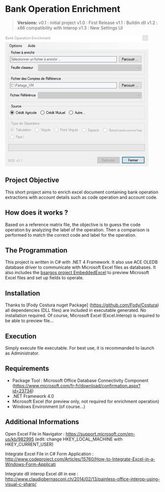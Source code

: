 Bank Operation Enrichment
===================

> **Versions:**
> v0.1 : initial project
> v1.0 : First Release
> v1.1 : Buildin dll
> v1.2 : x86 compatibility with Interop
> v1.3 : New Settings UI

![](capture.PNG?raw=true)

Project Objective
-------------
This short project aims to enrich excel document containing bank operation extractions with account details such as code operation and account code.

How does it works ?
-------------
Based on a reference matrix file, the objective is to guess the code operation by analyzing the label of the operation. 
Then a comparison is performed to match the correct code and label for the operation.

The Programmation
-------------
This project is written in C# with .NET 4 Framework. It also use ACE OLEDB database driver to communicate with Microsoft Excel files as databases. It also includes the [bsargos project EmbeddedExcel](http://www.codeproject.com/Articles/15760/How-to-Integrate-Excel-in-a-Windows-Form-Applicati) to preview Microsoft Excel files and set up fields to operate. 

Installation
-------------
Thanks to [Fody Costura nuget Package] (https://github.com/Fody/Costura) all dependencies (DLL files) are included in executable generated. No installation required. Of course, Microsoft Excel (Excel.Interop) is required to be able to preview file...

Execution
-------------
Simply execute file executable. For best use, it is recommanded to launch as Administrator.

Requirements
-------------
- Package Tool : Microsoft Office Database Connectivity Component (https://www.microsoft.com/fr-fr/download/confirmation.aspx?id=23734)
- .NET Framework 4.0
- Microsoft Excel (for preview only, not required for enrichment operation)
- Windows Environment (of course...)

Additional Informations
-------------
Open Excel File in Navigator : https://support.microsoft.com/en-us/kb/982995 (edit: change HKEY_LOCAL_MACHINE with HKEY_CURRENT_USER)

Integrate Excel File in C# Form Application : http://www.codeproject.com/Articles/15760/How-to-Integrate-Excel-in-a-Windows-Form-Applicati

Integrate dll interop Excel dll in exe :
http://www.claudiobernasconi.ch/2014/02/13/painless-office-interop-using-visual-c-sharp/

